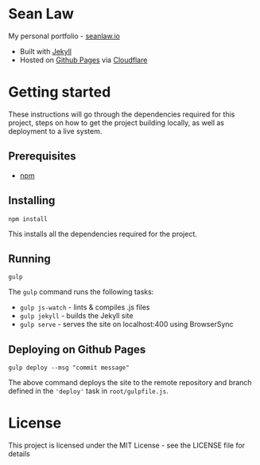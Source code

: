 Sean Law
====================

My personal portfolio - [seanlaw.io](https://seanlaw.io)
* Built with [Jekyll](https://jekyllrb.com/)
* Hosted on [Github Pages](https://pages.github.com/) via [Cloudflare](https://www.cloudflare.com/)


Getting started
=================

These instructions will go through the dependencies required for this project,
steps on how to get the project building locally, as well as deployment to a
live system.


Prerequisites
-------------

* [npm](https://www.npmjs.com/)


Installing
----------

```
npm install
```

This installs all the dependencies required for the project.


Running
-------

```
gulp
```

The `gulp` command runs the following tasks:
* `gulp js-watch` - lints & compiles .js files
* `gulp jekyll` - builds the Jekyll site
* `gulp serve` - serves the site on localhost:400 using BrowserSync


Deploying on Github Pages
-------------------------

```
gulp deploy --msg "commit message"
```

The above command deploys the site to the remote repository and branch defined
in the `'deploy'` task in `root/gulpfile.js`.


License
=======

This project is licensed under the MIT License - see the LICENSE file for details
